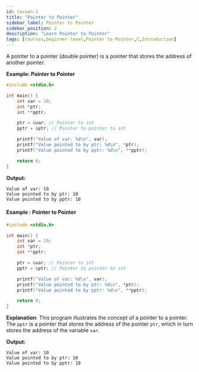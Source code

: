 ```yaml
---
id: lesson-2
title: "Pointer to Pointer"
sidebar_label: Pointer to Pointer
sidebar_position: 2
description: "Learn Pointer to Pointer"
tags: [courses,beginner-level,Pointer to Pointer,C,Introduction]
---   
```


A pointer to a pointer (double pointer) is a pointer that stores the address of another pointer.

**Example: Pointer to Pointer**

```c
#include <stdio.h>

int main() {
    int var = 10;
    int *ptr;
    int **pptr;

    ptr = &var; // Pointer to int
    pptr = &ptr; // Pointer to pointer to int

    printf("Value of var: %d\n", var);
    printf("Value pointed to by ptr: %d\n", *ptr);
    printf("Value pointed to by pptr: %d\n", **pptr);

    return 0;
}
```

**Output:**

```
Value of var: 10
Value pointed to by ptr: 10
Value pointed to by pptr: 10
```



#### Example : Pointer to Pointer

```c
#include <stdio.h>

int main() {
    int var = 10;
    int *ptr;
    int **pptr;

    ptr = &var; // Pointer to int
    pptr = &ptr; // Pointer to pointer to int

    printf("Value of var: %d\n", var);
    printf("Value pointed to by ptr: %d\n", *ptr);
    printf("Value pointed to by pptr: %d\n", **pptr);

    return 0;
}
```

**Explanation**: This program illustrates the concept of a pointer to a pointer. The `pptr` is a pointer that stores the address of the pointer `ptr`, which in turn stores the address of the variable `var`.

**Output:**

```
Value of var: 10
Value pointed to by ptr: 10
Value pointed to by pptr: 10
```
